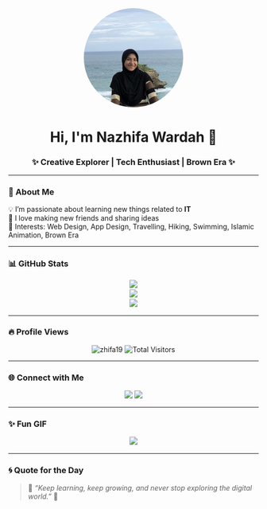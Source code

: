 <!-- Profile Header -->
<div align="center">
  <img src="HAI.png" alt="Profile Photo" width="200" style="border-radius:50%"/>
  <h1>Hi, I'm <strong>Nazhifa Wardah</strong> 👋</h1>
  <h3>✨ Creative Explorer | Tech Enthusiast | Brown Era ✨</h3>
</div>

---

### 🌟 About Me  
💡 I’m passionate about learning new things related to **IT**  
🤝 I love making new friends and sharing ideas  
🎨 Interests: Web Design, App Design, Travelling, Hiking, Swimming, Islamic Animation, Brown Era  

---

### 📊 GitHub Stats  
<div align="center">
  
![](https://github-readme-stats.vercel.app/api?username=zhifa19&show_icons=true&theme=radical)  
![](https://github-readme-streak-stats.herokuapp.com/?user=zhifa19&theme=radical)  
![](https://github-readme-stats.vercel.app/api/top-langs/?username=zhifa19&layout=compact&theme=radical)

</div>

---

### 🔥 Profile Views  
<p align="center">
  <img src="https://komarev.com/ghpvc/?username=zhifa19&label=Profile%20Views&color=ff69b4&style=flat" alt="zhifa19" />  
  <img src="https://hit.yhype.me/github/profile?user_id=YOUR_GITHUB_USER_ID" alt="Total Visitors"/>
</p>

---

### 🌐 Connect with Me  
<p align="center">
  <a href="https://www.tiktok.com/@sinazhif"><img src="https://img.shields.io/badge/TikTok-%23000000.svg?&style=for-the-badge&logo=TikTok&logoColor=white" /></a>
  <a href="https://instagram.com/nzhfwrd"><img src="https://img.shields.io/badge/Instagram-%23E4405F.svg?&style=for-the-badge&logo=Instagram&logoColor=white" /></a>
</p>

---

### ✨ Fun GIF  
<div align="center">
  <img src="https://media.giphy.com/media/du3J3cXyzhj75IOgvA/giphy.gif" width="200" />
</div>

---

### 🌀 Quote for the Day  
> 🌸 *“Keep learning, keep growing, and never stop exploring the digital world.”* 🌸

